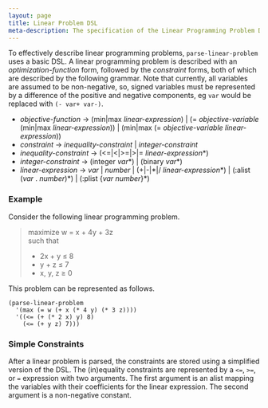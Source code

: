 ```yaml
---
layout: page
title: Linear Problem DSL
meta-description: The specification of the Linear Programming Problem DSL
---
```


To effectively describe linear programming problems, `parse-linear-problem` uses a basic DSL.
A linear programming problem is described with an *optimization-function* form, followed by the *constraint* forms, both of which are described by the following grammar.
Note that currently, all variables are assumed to be non-negative, so, signed variables must be represented by a difference of the positive and negative components, eg `var` would be replaced with `(- var+ var-)`.

+ *objective-function* &#x2192; (min\|max *linear-expression*) \| (= *objective-variable* (min\|max *linear-expression*)) \| (min\|max (= *objective-variable* *linear-expression*))  
+ *constraint* &#x2192; *inequality-constraint* \| *integer-constraint*  
+ *inequality-constraint* &#x2192; (<=\|<\|>=\|>\|= *linear-expression*\*)  
+ *integer-constraint* &#x2192; (integer *var*\*) \| (binary *var*\*)  
+ *linear-expression* &#x2192; *var* \| *number* \| (\+\|\-\|\*\|/ *linear-expression*\*) \| (:alist (*var* . *number*)\*) \| (:plist {*var* *number*}\*)


### Example
Consider the following linear programming problem.
> maximize  w = x + 4y + 3z  
> such that  
> * 2x + y &#x2264; 8  
> * y + z &#x2264; 7
> * x, y, z &#x2265; 0

This problem can be represented as follows.
```common-lisp
(parse-linear-problem
  '(max (= w (+ x (* 4 y) (* 3 z))))
  '((<= (+ (* 2 x) y) 8)
    (<= (+ y z) 7)))
```


### Simple Constraints
After a linear problem is parsed, the constraints are stored using a simplified version of the DSL.
The (in)equality constraints are represented by a `<=`, `>=`, or `=` expression with two arguments.
The first argument is an alist mapping the variables with their coefficients for the linear expression.
The second argument is a non-negative constant.
